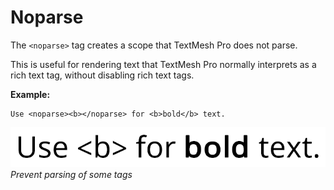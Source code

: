 # Noparse

The `<noparse>` tag creates a scope that TextMesh Pro does not parse.

This is useful for rendering text that TextMesh Pro normally interprets as a rich text tag, without disabling rich text tags.

**Example:**

```
Use <noparse><b></noparse> for <b>bold</b> text.
```

![Example image](../images/TMP_RichTextNoParse.png)<br/>
_Prevent parsing of some tags_
